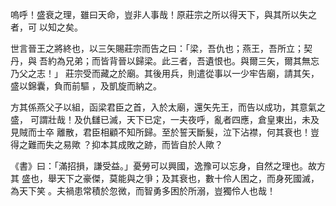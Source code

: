 嗚呼！盛衰之理，雖曰天命，豈非人事哉！原莊宗之所以得天下，與其所以失之者，可
以知之矣。

世言晉王之將終也，以三矢賜莊宗而告之曰：「梁，吾仇也；燕王，吾所立；契丹，與
吾約為兄弟；而皆背晉以歸梁。此三者，吾遺恨也。與爾三矢，爾其無忘乃父之志！」
莊宗受而藏之於廟。其後用兵，則遣從事以一少牢告廟，請其矢，盛以錦囊，負而前驅
，及凱旋而納之。

方其係燕父子以組，函梁君臣之首，入於太廟，還矢先王，而告以成功，其意氣之盛，
可謂壯哉！及仇讎已滅，天下已定，一夫夜呼，亂者四應，倉皇東出，未及見賊而士卒
離散，君臣相顧不知所歸。至於誓天斷髮，泣下沾襟，何其衰也！豈得之難而失之易歟
？抑本其成敗之跡，而皆自於人歟？

《書》曰：「滿招損，謙受益。」憂勞可以興國，逸豫可以忘身，自然之理也。故方其
盛也，舉天下之豪傑，莫能與之爭；及其衰也，數十伶人困之，而身死國滅，為天下笑
。夫禍患常積於忽微，而智勇多困於所溺，豈獨伶人也哉！

